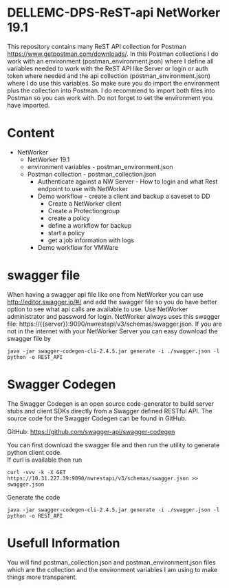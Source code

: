 # DELLEMC-DPS-ReST-api NetWorker 19.1

This repository contains many ReST API collection for Postman https://www.getpostman.com/downloads/.
In this Postman collections I do work with an environment (postman_environment.json) where I define all variables needed to work with the ReST API like Server or login or auth token where needed and the api collection (postman_environment.json) where I do use this variables. So make sure you do import the environment plus the collection into Postman. I do recommend to import both files into Postman so you can work with. Do not forget to set the environment you have imported.

# Content
* NetWorker  
  * NetWorker 19.1
  * environment variables - postman_environment.json
  * Postman collection - postman_collection.json
    * Authenticate against a NW Server - How to login and what Rest endpoint to use with NetWorker
    * Demo workflow - create a client and backup a saveset to DD
      * Create a NetWorker client  
      * Create a Protectiongroup  
      * create a policy  
      * define a workflow for backup  
      * start a policy  
      * get a job information with logs  
    * Demo workflow for VMWare


# swagger file
When having a swagger api file like one from NetWorker you can use http://editor.swagger.io/#/ and add the swagger file so you do have better option to see what api calls are available to use. Use NetWorker administrator and password for login.
NetWorker always uses this swagger file: https://{{server}}:9090/nwrestapi/v3/schemas/swagger.json.
If you are not in the internet with your NetWorker Server you can easy download the swagger file by  
```
java -jar swagger-codegen-cli-2.4.5.jar generate -i ./swagger.json -l python -o REST_API
```

# Swagger Codegen  
The Swagger Codegen is an open source code-generator to build server stubs and client SDKs directly from a Swagger defined RESTful API. The source code for the Swagger Codegen can be found in GitHub.

GitHub: https://github.com/swagger-api/swagger-codegen

You can first download the swagger file and then run the utility to generate python client code.   
If curl is available then run  
```
curl -vvv -k -X GET https://10.31.227.39:9090/nwrestapi/v3/schemas/swagger.json >> swagger.json
```
Generate the code
```
java -jar swagger-codegen-cli-2.4.5.jar generate -i ./swagger.json -l python -o REST_API
```
# Usefull Information  
You will find postman_collection.json and postman_environment.json files which are the collection and the environment variables I am using to make things more transparent.

